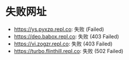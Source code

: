# 失败网址
- https://ys.pyxzp.repl.co: 失败 (Failed)
- https://deo.babox.repl.co: 失败 (403
Failed)
- https://vi.zogzr.repl.co: 失败 (403
Failed)
- https://turbo.flinthill.repl.co: 失败 (502
Failed)

